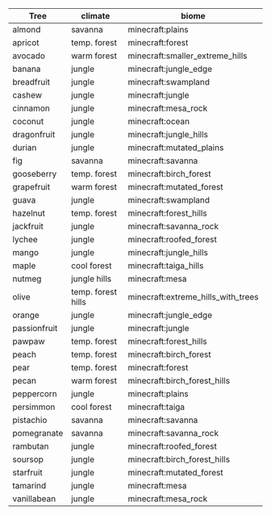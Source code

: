 Tree         | climate             | biome
-------------|---------------------|---------------
almond       | savanna             | minecraft:plains
apricot      | temp. forest        | minecraft:forest
avocado      | warm forest         | minecraft:smaller_extreme_hills
banana       | jungle              | minecraft:jungle_edge
breadfruit   | jungle              | minecraft:swampland
cashew       | jungle              | minecraft:jungle
cinnamon     | jungle              | minecraft:mesa_rock
coconut      | jungle              | minecraft:ocean
dragonfruit  | jungle              | minecraft:jungle_hills
durian       | jungle              | minecraft:mutated_plains
fig          | savanna             | minecraft:savanna
gooseberry   | temp. forest        | minecraft:birch_forest
grapefruit   | warm forest         | minecraft:mutated_forest
guava        | jungle              | minecraft:swampland
hazelnut     | temp. forest        | minecraft:forest_hills
jackfruit    | jungle              | minecraft:savanna_rock
lychee       | jungle              | minecraft:roofed_forest
mango        | jungle              | minecraft:jungle_hills
maple        | cool forest         | minecraft:taiga_hills
nutmeg       | jungle hills        | minecraft:mesa
olive        | temp. forest hills  | minecraft:extreme_hills_with_trees
orange       | jungle              | minecraft:jungle_edge
passionfruit | jungle              | minecraft:jungle
pawpaw       | temp. forest        | minecraft:forest_hills
peach        | temp. forest        | minecraft:birch_forest
pear         | temp. forest        | minecraft:forest
pecan        | warm forest         | minecraft:birch_forest_hills
peppercorn   | jungle              | minecraft:plains
persimmon    | cool forest         | minecraft:taiga
pistachio    | savanna             | minecraft:savanna
pomegranate  | savanna             | minecraft:savanna_rock
rambutan     | jungle              | minecraft:roofed_forest
soursop      | jungle              | minecraft:birch_forest_hills
starfruit    | jungle              | minecraft:mutated_forest
tamarind     | jungle              | minecraft:mesa
vanillabean  | jungle              | minecraft:mesa_rock